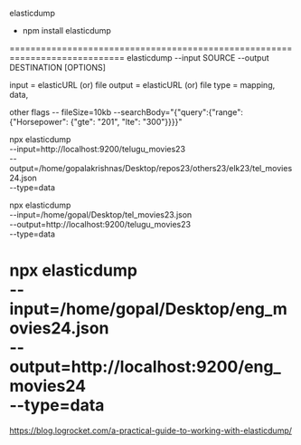 elasticdump
- npm install elasticdump

============================================================================
elasticdump --input SOURCE --output DESTINATION [OPTIONS]

input       = elasticURL (or) file
output      = elasticURL (or) file
type        = mapping, data, 

other flags
    -- fileSize=10kb
    --searchBody="{\"query\":{\"range\":{\"Horsepower\": {\"gte\": "201", \"lte\": "300"}}}}"
    
  
npx elasticdump \
    --input=http://localhost:9200/telugu_movies23 \
    --output=/home/gopalakrishnas/Desktop/repos23/others23/elk23/tel_movies24.json \
    --type=data

npx elasticdump \
    --input=/home/gopal/Desktop/tel_movies23.json \
    --output=http://localhost:9200/telugu_movies23 \
    --type=data

npx elasticdump \
    --input=/home/gopal/Desktop/eng_movies24.json \
    --output=http://localhost:9200/eng_movies24 \
    --type=data
============================================================================

https://blog.logrocket.com/a-practical-guide-to-working-with-elasticdump/
